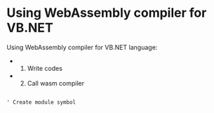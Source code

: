 # Using WebAssembly compiler for VB.NET

Using WebAssembly compiler for VB.NET language:

+ 1. Write codes
+ 2. Call wasm compiler

```

```

```vbnet
' Create module symbol

```

